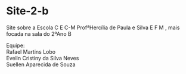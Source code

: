 # Site-2-b
Site sobre a Escola C E C-M ProfªHercília de Paula e Silva E F M , mais focada na sala do 2ºAno B

Equipe:
<br>Rafael Martins Lobo
<br>Evelin Cristiny da Silva Neves
<br>Suellen Aparecida de Souza
